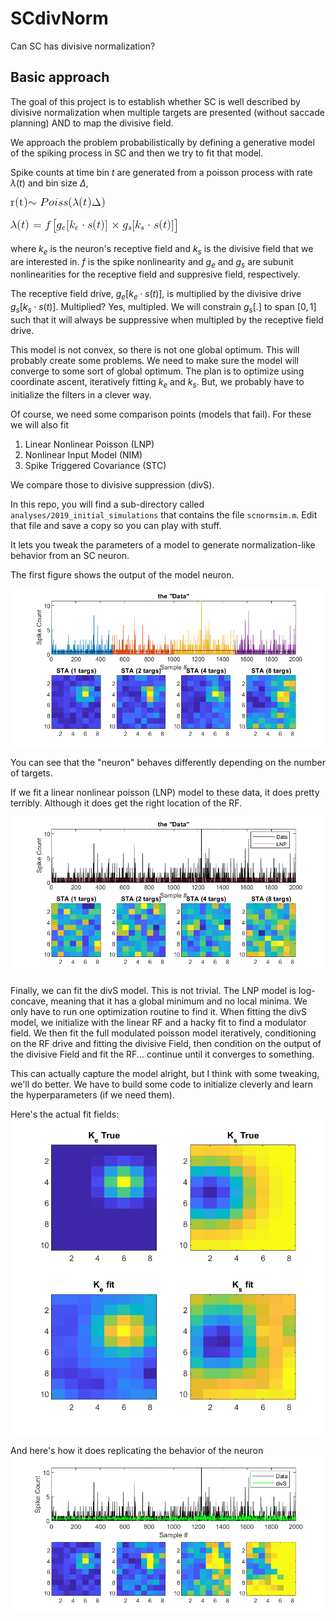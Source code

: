# SCdivNorm
Can SC has divisive normalization?


## Basic approach
The goal of this project is to establish whether SC is well described by divisive normalization when multiple targets are presented (without saccade planning) AND to map the divisive field.

We approach the problem probabilistically by defining a generative model of the spiking process in SC and then we try to fit that model.

Spike counts at time bin $t$ are generated from a poisson process with rate $\lambda(t)$ and bin size $\Delta$,

![](./figures/poisson.gif)


![](./figures/rate.gif)
<!-- $r(t)\sim Poiss(\lambda(t)\Delta)$, and



$\lambda(t) = f\big[ g_e[k_e\cdot s(t)] \times g_s[k_s \cdot s(t)]\big]$ -->

where $k_e$ is the neuron's receptive field and $k_s$ is the divisive field that we are interested in. $f$ is the spike nonlinearity and $g_e$ and $g_s$ are subunit nonlinearities for the receptive field and suppresive field, respectively.

The receptive field drive, $g_e[k_e \cdot s(t)]$, is multiplied by the divisive drive $g_s[k_s \cdot s(t)]$. Multiplied? Yes, multipled. We will constrain $g_s[.]$ to span $[{0,1}]$ such that it will always be suppressive when multipled by the receptive field drive.

This model is not convex, so there is not one global optimum. This will probably create some problems. We need to make sure the model will converge to some sort of global optimum. The plan is to optimize using coordinate ascent, iteratively fitting $k_e$ and $k_s$. But, we probably have to initialize the filters in a clever way.

Of course, we need some comparison points (models that fail). For these we will also fit
1) Linear Nonlinear Poisson (LNP)
2) Nonlinear Input Model (NIM)
3) Spike Triggered Covariance (STC)

We compare those to divisive suppression (divS).


In this repo, you will find a sub-directory called `analyses/2019_initial_simulations` that contains the file `scnormsim.m`. Edit that file and save a copy so you can play with stuff. 

It lets you tweak the parameters of a model to generate normalization-like behavior from an SC neuron.

The first figure shows the output of the model neuron. 

![Data][thedata]

You can see that the "neuron" behaves differently depending on the number of targets.

If we fit a linear nonlinear poisson (LNP) model to these data, it does pretty terribly. Although it does get the right location of the RF.

![LNP][LNP]

Finally, we can fit the divS model. This is not trivial. The LNP model is log-concave, meaning that it has a global minimum and no local minima. We only have to run one optimization routine to find it. When fitting the divS model, we initialize with the linear RF and a hacky fit to find a modulator field. We then fit the full modulated poisson model iteratively, conditioning on the RF drive and fitting the divisive Field, then condition on the output of the divisive Field and fit the RF... continue until it converges to something.

This can actually capture the model alright, but I think with some tweaking, we'll do better. We have to build some code to initialize cleverly and learn the hyperparameters (if we need them).

Here's the actual fit fields:
![divS][divS]

And here's how it does replicating the behavior of the neuron
![divS STA][divSsta]

[thedata]: ./figures/simulationSTA.png "The Data"
[LNP]: ./figures/lnpSTA.png "LNP fit"
[divS]: ./figures/divSfits.png "divS fit"
[divSsta]: ./figures/divSsta.png "divS STA"
